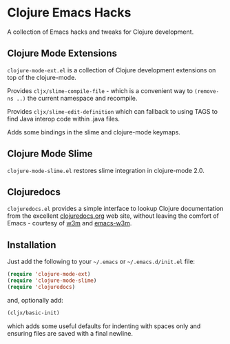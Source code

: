 # Clojure Emacs Hacks

A collection of Emacs hacks and tweaks for Clojure development.

## Clojure Mode Extensions

`clojure-mode-ext.el` is a collection of Clojure development
extensions on top of the clojure-mode.

Provides `cljx/slime-compile-file` - which is a convenient way to
`(remove-ns ..)` the current namespace and recompile.

Provides `cljx/slime-edit-definition` which can fallback to using TAGS
to find Java interop code within .java files.

Adds some bindings in the slime and clojure-mode keymaps.

## Clojure Mode Slime

`clojure-mode-slime.el` restores slime integration in clojure-mode
2.0.

## Clojuredocs

`clojuredocs.el` provides a simple interface to lookup Clojure
documentation from the excellent
[clojuredocs.org](http://clojuredocs.org) web site, without leaving
the comfort of Emacs - courtesy of [w3m](http://w3m.sourceforge.net/)
and [emacs-w3m](http://www.emacswiki.org/emacs/emacs-w3m).

## Installation

Just add the following to your `~/.emacs` or `~/.emacs.d/init.el`
file:

```lisp
(require 'clojure-mode-ext)
(require 'clojure-mode-slime)
(require 'clojuredocs)
```

and, optionally add:

```lisp
(cljx/basic-init)
```

which adds some useful defaults for indenting with spaces only and
ensuring files are saved with a final newline.
